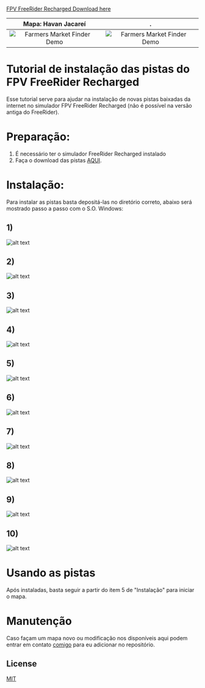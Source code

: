 [FPV FreeRider Recharged Download here](https://drive.google.com/file/d/1fxUSRCnF_z0h07B4AT7rPFMz5-G2M2i0/view?usp=sharing)

Mapa: Havan Jacareí           |  .
:-------------------------:|:-------------------------:
![Farmers Market Finder Demo](https://github.com/julio-cesar-leitao/freerider/blob/main/Fotos/demo1.gif)  |  ![Farmers Market Finder Demo](https://github.com/julio-cesar-leitao/freerider/blob/main/Fotos/demo2.gif)

# Tutorial de instalação das pistas do FPV FreeRider Recharged

Esse tutorial serve para ajudar na instalação de novas pistas baixadas da internet no simulador FPV FreeRider Recharged (não é possível na versão antiga do FreeRider).

# Preparação:

1. É necessário ter o simulador FreeRider Recharged instalado
2. Faça o download das pistas [AQUI](https://github.com/julio-cesar-leitao/freerider/tree/main/Pistas).

# Instalação:

Para instalar as pistas basta depositá-las no diretório correto, abaixo será mostrado passo a passo com o S.O. Windows:

## 1)
![alt text](Fotos/1.png)
## 2)
![alt text](Fotos/2.png)
## 3)
![alt text](Fotos/3.png)
## 4)
![alt text](Fotos/4.png)
## 5)
![alt text](Fotos/5.png)
## 6)
![alt text](Fotos/6.png)
## 7)
![alt text](Fotos/7.png)
## 8)
![alt text](Fotos/8.png)
## 9)
![alt text](Fotos/9.png)
## 10)
![alt text](Fotos/10.png)

# Usando as pistas
Após instaladas, basta seguir a partir do item 5 de "Instalação" para iniciar o mapa.

# Manutenção
Caso façam um mapa novo ou modificação nos disponíveis aqui podem entrar em contato [comigo](https://www.instagram.com/fpv_cesar/) para eu adicionar no repositório.

## License
[MIT](https://choosealicense.com/licenses/mit/)
